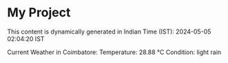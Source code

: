 # My Project

This content is dynamically generated in Indian Time (IST): 2024-05-05 02:04:20 IST


Current Weather in Coimbatore:
Temperature: 28.88 °C
Condition: light rain
